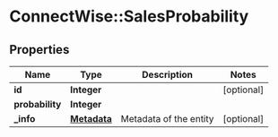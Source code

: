 # ConnectWise::SalesProbability

## Properties
Name | Type | Description | Notes
------------ | ------------- | ------------- | -------------
**id** | **Integer** |  | [optional] 
**probability** | **Integer** |  | 
**_info** | [**Metadata**](Metadata.md) | Metadata of the entity | [optional] 


